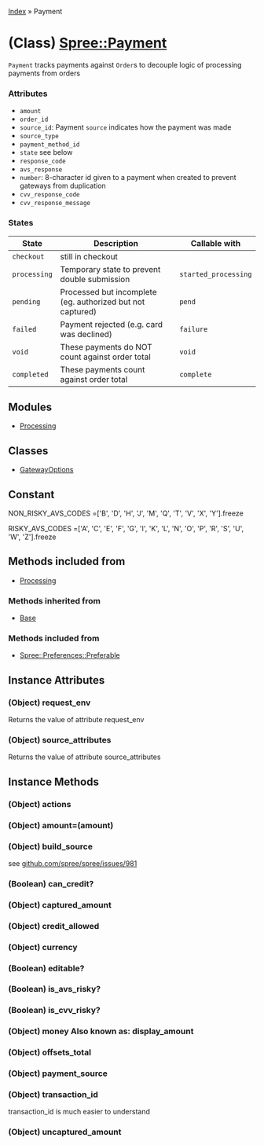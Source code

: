 [Index](../_index.md) » Payment

# (Class) [Spree::Payment](http://m.gymplayer.com/payment.rb)  
`Payment` tracks payments against `Order`s to decouple logic of processing payments from orders

### Attributes
* `amount`
* `order_id`
* `source_id`: Payment `source` indicates how the payment was made
* `source_type`
* `payment_method_id`
* `state` see below
* `response_code`
* `avs_response`
* `number`: 8-character id given to a payment when created to prevent gateways from duplication
* `cvv_response_code`
* `cvv_response_message`

### States
| State        | Description                                                | Callable with        |
|--------------|------------------------------------------------------------|----------------------|
| `checkout`   | still in checkout                                          |                      |
| `processing` | Temporary state to prevent double submission               | `started_processing` |
| `pending`    | Processed but incomplete (eg. authorized but not captured) | `pend`               |
| `failed`     | Payment rejected (e.g. card was declined)                  | `failure`            |
| `void`       | These payments do NOT count against order total            | `void`               |
| `completed`  | These payments count against order total                   | `complete`           |

## Modules
* [Processing](Payment/Processing.md)

## Classes 
* [GatewayOptions](Payment/GatewayOptions.md)

## Constant
NON_RISKY_AVS_CODES =['B', 'D', 'H', 'J', 'M', 'Q', 'T', 'V', 'X', 'Y'].freeze

RISKY_AVS_CODES =['A', 'C', 'E', 'F', 'G', 'I', 'K', 'L', 'N', 'O', 'P', 'R', 'S', 'U', 'W', 'Z'].freeze

## Methods included from
* [Processing](Payment/Processing.md)

### Methods inherited from
* [Base](Base.md)

### Methods included from
* [Spree::Preferences::Preferable](Preferences/Preferable.md)

## Instance Attributes
### (Object) **request_env**
Returns the value of attribute request_env

### (Object) **source_attributes**
Returns the value of attribute source_attributes

## Instance Methods
### (Object) **actions**
    
    
### (Object) **amount=**(amount)
        

### (Object) **build_source**
see [github.com/spree/spree/issues/981](https://github.com/spree/spree/issues/981)
    
###  (Boolean) **can_credit?**


### (Object) **captured_amount**


### (Object) **credit_allowed**


### (Object) **currency**


###  (Boolean) **editable?**


###  (Boolean) **is_avs_risky?**
   

###  (Boolean) **is_cvv_risky?**
 

### (Object) **money** Also known as: display_amount


### (Object) **offsets_total**


### (Object) **payment_source**


### (Object) **transaction_id**
transaction_id is much easier to understand

### (Object) **uncaptured_amount**

